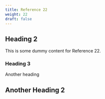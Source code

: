 ```yaml
---
title: Reference 22
weight: 22
draft: false
---
```


## Heading 2

This is some dummy content for Reference 22.

### Heading 3

Another heading

## Another Heading 2

